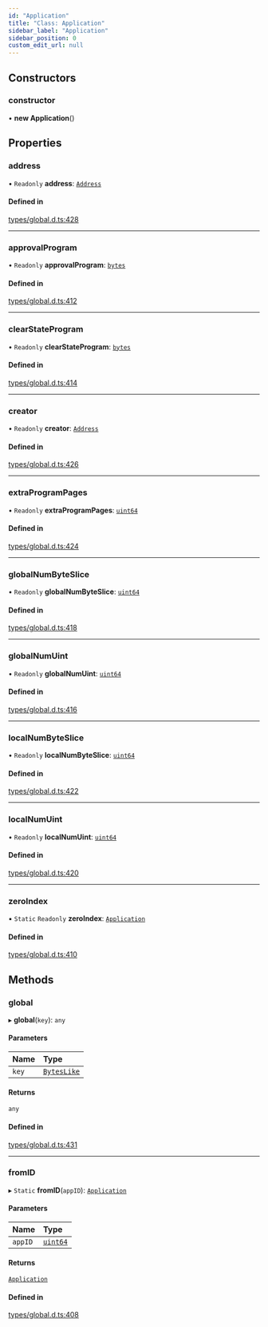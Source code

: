 ```yaml
---
id: "Application"
title: "Class: Application"
sidebar_label: "Application"
sidebar_position: 0
custom_edit_url: null
---
```


## Constructors

### constructor

• **new Application**()

## Properties

### address

• `Readonly` **address**: [`Address`](Address.md)

#### Defined in

[types/global.d.ts:428](https://github.com/algorand-devrel/tealscript/blob/30e25bd1/types/global.d.ts#L428)

___

### approvalProgram

• `Readonly` **approvalProgram**: [`bytes`](../modules.md#bytes)

#### Defined in

[types/global.d.ts:412](https://github.com/algorand-devrel/tealscript/blob/30e25bd1/types/global.d.ts#L412)

___

### clearStateProgram

• `Readonly` **clearStateProgram**: [`bytes`](../modules.md#bytes)

#### Defined in

[types/global.d.ts:414](https://github.com/algorand-devrel/tealscript/blob/30e25bd1/types/global.d.ts#L414)

___

### creator

• `Readonly` **creator**: [`Address`](Address.md)

#### Defined in

[types/global.d.ts:426](https://github.com/algorand-devrel/tealscript/blob/30e25bd1/types/global.d.ts#L426)

___

### extraProgramPages

• `Readonly` **extraProgramPages**: [`uint64`](../modules.md#uint64)

#### Defined in

[types/global.d.ts:424](https://github.com/algorand-devrel/tealscript/blob/30e25bd1/types/global.d.ts#L424)

___

### globalNumByteSlice

• `Readonly` **globalNumByteSlice**: [`uint64`](../modules.md#uint64)

#### Defined in

[types/global.d.ts:418](https://github.com/algorand-devrel/tealscript/blob/30e25bd1/types/global.d.ts#L418)

___

### globalNumUint

• `Readonly` **globalNumUint**: [`uint64`](../modules.md#uint64)

#### Defined in

[types/global.d.ts:416](https://github.com/algorand-devrel/tealscript/blob/30e25bd1/types/global.d.ts#L416)

___

### localNumByteSlice

• `Readonly` **localNumByteSlice**: [`uint64`](../modules.md#uint64)

#### Defined in

[types/global.d.ts:422](https://github.com/algorand-devrel/tealscript/blob/30e25bd1/types/global.d.ts#L422)

___

### localNumUint

• `Readonly` **localNumUint**: [`uint64`](../modules.md#uint64)

#### Defined in

[types/global.d.ts:420](https://github.com/algorand-devrel/tealscript/blob/30e25bd1/types/global.d.ts#L420)

___

### zeroIndex

▪ `Static` `Readonly` **zeroIndex**: [`Application`](Application.md)

#### Defined in

[types/global.d.ts:410](https://github.com/algorand-devrel/tealscript/blob/30e25bd1/types/global.d.ts#L410)

## Methods

### global

▸ **global**(`key`): `any`

#### Parameters

| Name | Type |
| :------ | :------ |
| `key` | [`BytesLike`](../modules.md#byteslike) |

#### Returns

`any`

#### Defined in

[types/global.d.ts:431](https://github.com/algorand-devrel/tealscript/blob/30e25bd1/types/global.d.ts#L431)

___

### fromID

▸ `Static` **fromID**(`appID`): [`Application`](Application.md)

#### Parameters

| Name | Type |
| :------ | :------ |
| `appID` | [`uint64`](../modules.md#uint64) |

#### Returns

[`Application`](Application.md)

#### Defined in

[types/global.d.ts:408](https://github.com/algorand-devrel/tealscript/blob/30e25bd1/types/global.d.ts#L408)
